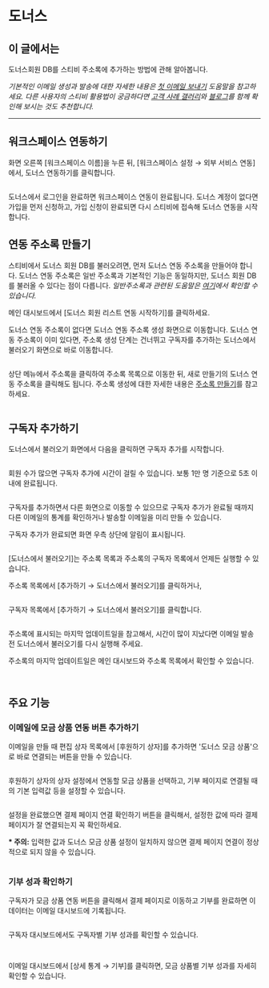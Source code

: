 # 도너스

## 이 글에서는 <a href="#undefined" id="undefined"></a>

도너스회원 DB를 스티비 주소록에 추가하는 방법에 관해 알아봅니다.

_기본적인 이메일 생성과 발송에 대한 자세한 내용은_ [_첫 이메일 보내기_](../../getting-started/send-first-email.md) _도움말을 참고하세요. 다른 사용자의 스티비 활용법이 궁금하다면_ [_고객 사례 갤러리_](https://gallery.stibee.com/)_와_ [_블로그_](https://blog.stibee.com/)_를 함께 확인해 보시는 것도 추천합니다._

***

## 워크스페이스 연동하기 <a href="#undefined" id="undefined"></a>

화면 오른쪽 \[워크스페이스 이름]을 누른 뒤, \[워크스페이스 설정 → 외부 서비스 연동]에서, 도너스 연동하기를 클릭합니다.

<figure><img src="../../.gitbook/assets/image (2).png" alt=""><figcaption></figcaption></figure>



도너스에서 로그인을 완료하면 워크스페이스 연동이 완료됩니다. 도너스 계정이 없다면 가입을 먼저 신청하고, 가입 신청이 완료되면 다시 스티비에 접속해 도너스 연동을 시작합니다.



## **연동 주소록 만들기** <a href="#undefined" id="undefined"></a>

스티비에서 도너스 회원 DB를 불러오려면, 먼저 도너스 연동 주소록을 만들어야 합니다. 도너스 연동 주소록은 일반 주소록과 기본적인 기능은 동일하지만, 도너스 회원 DB를 불러올 수 있다는 점이 다릅니다. _일반주소록과 관련된 도움말은_ [_여기_](broken-reference)_에서 확인할 수 있습니다._



메인 대시보드에서 \[도너스 회원 리스트 연동 시작하기]를 클릭하세요. &#x20;

도너스 연동 주소록이 없다면 도너스 연동 주소록 생성 화면으로 이동합니다. 도너스 연동 주소록이 이미 있다면, 주소록 생성 단계는 건너뛰고 구독자를 추가하는 도너스에서 불러오기 화면으로 바로 이동합니다.&#x20;

<figure><img src="../../.gitbook/assets/image (3).png" alt=""><figcaption></figcaption></figure>



상단 메뉴에서 주소록을 클릭하여 주소록 목록으로 이동한 뒤, 새로 만들기의 도너스 연동 주소록을 클릭해도 됩니다. 주소록 생성에 대한 자세한 내용은 [주소록 만들기](../../list/creating-and-managing/create.md)를 참고하세요.

<figure><img src="../../.gitbook/assets/image (4).png" alt=""><figcaption></figcaption></figure>



## 구독자 추가하기 <a href="#undefined" id="undefined"></a>

도너스에서 불러오기 화면에서 다음을 클릭하면 구독자 추가를 시작합니다.&#x20;

<figure><img src="../../.gitbook/assets/image (5).png" alt=""><figcaption></figcaption></figure>



회원 수가 많으면 구독자 추가에 시간이 걸릴 수 있습니다. 보통 1만 명 기준으로 5초 이내에 완료됩니다.&#x20;

<figure><img src="../../.gitbook/assets/image (6).png" alt=""><figcaption></figcaption></figure>



구독자를 추가하면서 다른 화면으로 이동할 수 있으므로 구독자 추가가 완료될 때까지 다른 이메일의 통계를 확인하거나 발송할 이메일을 미리 만들 수 있습니다.&#x20;



구독자 추가가 완료되면 화면 우측 상단에 알림이 표시됩니다.&#x20;

<figure><img src="../../.gitbook/assets/image (7).png" alt=""><figcaption></figcaption></figure>



\[도너스에서 불러오기]는 주소록 목록과 주소록의 구독자 목록에서 언제든 실행할 수 있습니다.&#x20;



주소록 목록에서 \[추가하기 → 도너스에서 불러오기]를 클릭하거나,

<figure><img src="../../.gitbook/assets/image (8).png" alt=""><figcaption></figcaption></figure>



구독자 목록에서 \[추가하기 → 도너스에서 불러오기]를 클릭합니다.&#x20;

<figure><img src="../../.gitbook/assets/image (9).png" alt=""><figcaption></figcaption></figure>



주소록에 표시되는 마지막 업데이트일을 참고해서, 시간이 많이 지났다면 이메일 발송 전 도너스에서 불러오기를 다시 실행해 주세요.

주소록의 마지막 업데이트일은 메인 대시보드와 주소록 목록에서 확인할 수 있습니다.

<figure><img src="../../.gitbook/assets/image (10).png" alt=""><figcaption></figcaption></figure>

<figure><img src="../../.gitbook/assets/image (12).png" alt=""><figcaption></figcaption></figure>



## 주요 기능 <a href="#undefined" id="undefined"></a>

### 이메일에 모금 상품 연동 버튼 추가하기 <a href="#undefined" id="undefined"></a>

이메일을 만들 때 편집 상자 목록에서 \[후원하기 상자]를 추가하면 '도너스 모금 상품'으로 바로 연결되는 버튼을 만들 수 있습니다.&#x20;

<figure><img src="../../.gitbook/assets/image (13).png" alt=""><figcaption></figcaption></figure>



후원하기 상자의 상자 설정에서 연동할 모금 상품을 선택하고, 기부 페이지로 연결될 때의 기본 입력값 등을 설정할 수 있습니다.

<figure><img src="../../.gitbook/assets/image (14).png" alt=""><figcaption></figcaption></figure>



설정을 완료했으면 결제 페이지 연결 확인하기 버튼을 클릭해서, 설정한 값에 따라 결제 페이지가 잘 연결되는지 꼭 확인하세요.

**\* 주의:** 입력한 값과 도너스 모금 상품 설정이 일치하지 않으면 결제 페이지 연결이 정상적으로 되지 않을 수 있습니다.

<figure><img src="../../.gitbook/assets/image (15).png" alt=""><figcaption></figcaption></figure>



### 기부 성과 확인하기

구독자가 모금 상품 연동 버튼을 클릭해서 결제 페이지로 이동하고 기부를 완료하면 이 데이터는 이메일 대시보드에 기록됩니다.

<figure><img src="../../.gitbook/assets/image (16).png" alt=""><figcaption></figcaption></figure>



구독자 대시보드에서도 구독자별 기부 성과를 확인할 수 있습니다.

<figure><img src="../../.gitbook/assets/image (17).png" alt=""><figcaption></figcaption></figure>

<figure><img src="../../.gitbook/assets/image (19).png" alt=""><figcaption></figcaption></figure>



이메일 대시보드에서 \[상세 통계 → 기부]를 클릭하면, 모금 상품별 기부 성과를 자세히 확인할 수 있습니다.

<figure><img src="../../.gitbook/assets/image (18).png" alt=""><figcaption></figcaption></figure>
